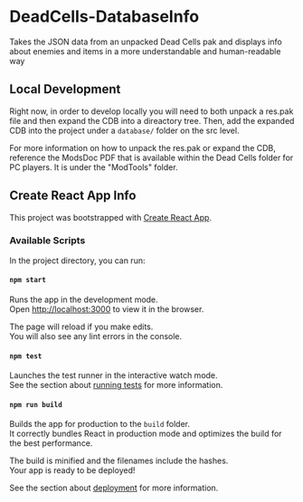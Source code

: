# DeadCells-DatabaseInfo
Takes the JSON data from an unpacked Dead Cells pak and displays info about enemies and items in a more understandable and human-readable way

## Local Development
Right now, in order to develop locally you will need to both unpack a res.pak file and then expand the CDB into a direactory tree. Then, add the expanded CDB into the project under a `database/` folder on the src level. 

For more information on how to unpack the res.pak or expand the CDB, reference the ModsDoc PDF that is available within the Dead Cells folder for PC players. It is under the "ModTools" folder.


## Create React App Info
This project was bootstrapped with [Create React App](https://github.com/facebook/create-react-app).

### Available Scripts

In the project directory, you can run:

#### `npm start`

Runs the app in the development mode.<br />
Open [http://localhost:3000](http://localhost:3000) to view it in the browser.

The page will reload if you make edits.<br />
You will also see any lint errors in the console.

#### `npm test`

Launches the test runner in the interactive watch mode.<br />
See the section about [running tests](https://facebook.github.io/create-react-app/docs/running-tests) for more information.

#### `npm run build`

Builds the app for production to the `build` folder.<br />
It correctly bundles React in production mode and optimizes the build for the best performance.

The build is minified and the filenames include the hashes.<br />
Your app is ready to be deployed!

See the section about [deployment](https://facebook.github.io/create-react-app/docs/deployment) for more information.
